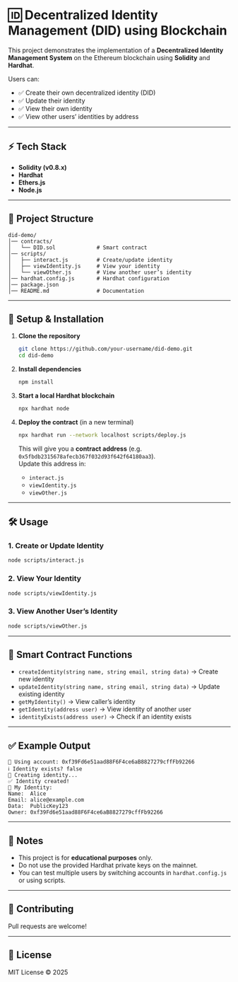 # 🆔 Decentralized Identity Management (DID) using Blockchain  

This project demonstrates the implementation of a **Decentralized Identity Management System** on the Ethereum blockchain using **Solidity** and **Hardhat**.  

Users can:  
- ✅ Create their own decentralized identity (DID)  
- ✅ Update their identity  
- ✅ View their own identity  
- ✅ View other users’ identities by address  

---

## ⚡ Tech Stack  
- **Solidity (v0.8.x)**  
- **Hardhat**  
- **Ethers.js**  
- **Node.js**  

---

## 📂 Project Structure  

```
did-demo/
│── contracts/
│   └── DID.sol             # Smart contract
│── scripts/
│   ├── interact.js         # Create/update identity
│   ├── viewIdentity.js     # View your identity
│   └── viewOther.js        # View another user’s identity
│── hardhat.config.js       # Hardhat configuration
│── package.json
│── README.md               # Documentation
```

---

## 🚀 Setup & Installation  

1. **Clone the repository**  
   ```sh
   git clone https://github.com/your-username/did-demo.git
   cd did-demo
   ```

2. **Install dependencies**  
   ```sh
   npm install
   ```

3. **Start a local Hardhat blockchain**  
   ```sh
   npx hardhat node
   ```

4. **Deploy the contract** (in a new terminal)  
   ```sh
   npx hardhat run --network localhost scripts/deploy.js
   ```

   This will give you a **contract address** (e.g. `0x5fbdb2315678afecb367f032d93f642f64180aa3`).  
   Update this address in:  
   - `interact.js`  
   - `viewIdentity.js`  
   - `viewOther.js`  

---

## 🛠 Usage  

### 1. Create or Update Identity  
```sh
node scripts/interact.js
```

### 2. View Your Identity  
```sh
node scripts/viewIdentity.js
```

### 3. View Another User’s Identity  
```sh
node scripts/viewOther.js
```

---

## 📜 Smart Contract Functions  

- `createIdentity(string name, string email, string data)` → Create new identity  
- `updateIdentity(string name, string email, string data)` → Update existing identity  
- `getMyIdentity()` → View caller’s identity  
- `getIdentity(address user)` → View identity of another user  
- `identityExists(address user)` → Check if an identity exists  

---

## ✅ Example Output  

```
🔑 Using account: 0xf39Fd6e51aad88F6F4ce6aB8827279cffFb92266
ℹ️ Identity exists? false
🚀 Creating identity...
✅ Identity created!
👤 My Identity:
Name:  Alice
Email: alice@example.com
Data:  PublicKey123
Owner: 0xf39Fd6e51aad88F6F4ce6aB8827279cffFb92266
```

---

## 📌 Notes  
- This project is for **educational purposes** only.  
- Do not use the provided Hardhat private keys on the mainnet.  
- You can test multiple users by switching accounts in `hardhat.config.js` or using scripts.  

---

## 🤝 Contributing  
Pull requests are welcome!  

---

## 📄 License  
MIT License © 2025  
